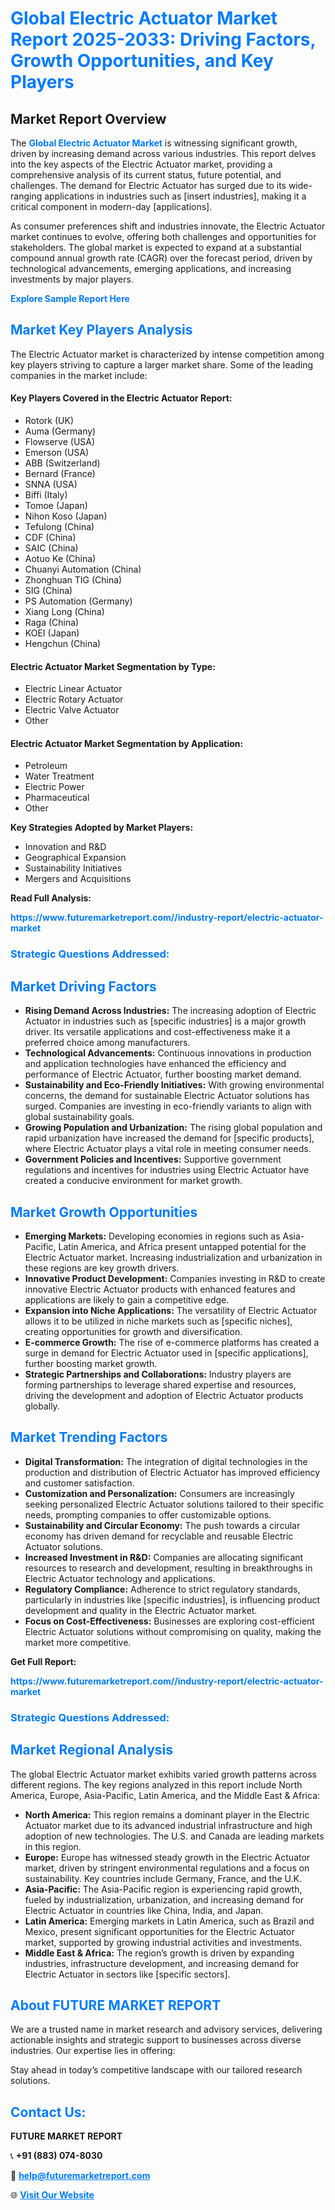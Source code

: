 <h1 style="color: #007BFF;">Global Electric Actuator Market Report 2025-2033: Driving Factors, Growth Opportunities, and Key Players</h1>

<section id="overview">
<h2>Market Report Overview</h2>
<p>The <a href="https://www.futuremarketreport.com//industry-report/electric-actuator-market" style="color: #007BFF; text-decoration: none;"><strong>Global Electric Actuator Market</strong></a> is witnessing significant growth, driven by increasing demand across various industries. This report delves into the key aspects of the Electric Actuator market, providing a comprehensive analysis of its current status, future potential, and challenges. The demand for Electric Actuator has surged due to its wide-ranging applications in industries such as [insert industries], making it a critical component in modern-day [applications].</p>
<p>As consumer preferences shift and industries innovate, the Electric Actuator market continues to evolve, offering both challenges and opportunities for stakeholders. The global market is expected to expand at a substantial compound annual growth rate (CAGR) over the forecast period, driven by technological advancements, emerging applications, and increasing investments by major players.</p>
</section>

<section id="overview">
<p><a href="https://www.futuremarketreport.com//request-sample/reportId=92838" style="color: #007BFF; text-decoration: none;"><strong>Explore Sample Report Here</strong></a></p>
</section>

<section id="key-players">
<h2 style="color: #007BFF;">Market Key Players Analysis</h2>
<p>The Electric Actuator market is characterized by intense competition among key players striving to capture a larger market share. Some of the leading companies in the market include:</p>
<h4>Key Players Covered in the Electric Actuator Report:</h4>
<ul><li>Rotork (UK)</li><li>Auma (Germany)</li><li>Flowserve (USA)</li><li>Emerson (USA)</li><li>ABB (Switzerland)</li><li>Bernard (France)</li><li>SNNA (USA)</li><li>Biffi (Italy)</li><li>Tomoe (Japan)</li><li>Nihon Koso (Japan)</li><li>Tefulong (China)</li><li>CDF (China)</li><li>SAIC (China)</li><li>Aotuo Ke (China)</li><li>Chuanyi Automation (China)</li><li>Zhonghuan TIG (China)</li><li>SIG (China)</li><li>PS Automation (Germany)</li><li>Xiang Long (China)</li><li>Raga (China)</li><li>KOEI (Japan)</li><li>Hengchun (China)</li></ul>
<h4>Electric Actuator Market Segmentation by Type:</h4>
<ul><li>Electric Linear Actuator</li><li>Electric Rotary Actuator</li><li>Electric Valve Actuator</li><li>Other</li></ul>

<h4>Electric Actuator Market Segmentation by Application:</h4>
<ul><li>Petroleum</li><li>Water Treatment</li><li>Electric Power</li><li>Pharmaceutical</li><li>Other</li></ul>
<p><strong>Key Strategies Adopted by Market Players:</strong></p>
<ul>
<li>Innovation and R&D</li>
<li>Geographical Expansion</li>
<li>Sustainability Initiatives</li>
<li>Mergers and Acquisitions</li>
</ul>
</section>

<section>
<p><strong>Read Full Analysis: </strong></p><a href="https://www.futuremarketreport.com//industry-report/electric-actuator-market" style="color: #007BFF; text-decoration: none;"><strong>https://www.futuremarketreport.com//industry-report/electric-actuator-market</strong></a>
<h3 style="color: #007BFF;">Strategic Questions Addressed:</h3>
</section>

<section id="driving-factors">
<h2 style="color: #007BFF;">Market Driving Factors</h2>
<ul>
<li><strong>Rising Demand Across Industries:</strong> The increasing adoption of Electric Actuator in industries such as [specific industries] is a major growth driver. Its versatile applications and cost-effectiveness make it a preferred choice among manufacturers.</li>
<li><strong>Technological Advancements:</strong> Continuous innovations in production and application technologies have enhanced the efficiency and performance of Electric Actuator, further boosting market demand.</li>
<li><strong>Sustainability and Eco-Friendly Initiatives:</strong> With growing environmental concerns, the demand for sustainable Electric Actuator solutions has surged. Companies are investing in eco-friendly variants to align with global sustainability goals.</li>
<li><strong>Growing Population and Urbanization:</strong> The rising global population and rapid urbanization have increased the demand for [specific products], where Electric Actuator plays a vital role in meeting consumer needs.</li>
<li><strong>Government Policies and Incentives:</strong> Supportive government regulations and incentives for industries using Electric Actuator have created a conducive environment for market growth.</li>
</ul>
</section>

<section id="growth-opportunities">
<h2 style="color: #007BFF;">Market Growth Opportunities</h2>
<ul>
<li><strong>Emerging Markets:</strong> Developing economies in regions such as Asia-Pacific, Latin America, and Africa present untapped potential for the Electric Actuator market. Increasing industrialization and urbanization in these regions are key growth drivers.</li>
<li><strong>Innovative Product Development:</strong> Companies investing in R&D to create innovative Electric Actuator products with enhanced features and applications are likely to gain a competitive edge.</li>
<li><strong>Expansion into Niche Applications:</strong> The versatility of Electric Actuator allows it to be utilized in niche markets such as [specific niches], creating opportunities for growth and diversification.</li>
<li><strong>E-commerce Growth:</strong> The rise of e-commerce platforms has created a surge in demand for Electric Actuator used in [specific applications], further boosting market growth.</li>
<li><strong>Strategic Partnerships and Collaborations:</strong> Industry players are forming partnerships to leverage shared expertise and resources, driving the development and adoption of Electric Actuator products globally.</li>
</ul>
</section>

<section id="trending-factors">
<h2 style="color: #007BFF;">Market Trending Factors</h2>
<ul>
<li><strong>Digital Transformation:</strong> The integration of digital technologies in the production and distribution of Electric Actuator has improved efficiency and customer satisfaction.</li>
<li><strong>Customization and Personalization:</strong> Consumers are increasingly seeking personalized Electric Actuator solutions tailored to their specific needs, prompting companies to offer customizable options.</li>
<li><strong>Sustainability and Circular Economy:</strong> The push towards a circular economy has driven demand for recyclable and reusable Electric Actuator solutions.</li>
<li><strong>Increased Investment in R&D:</strong> Companies are allocating significant resources to research and development, resulting in breakthroughs in Electric Actuator technology and applications.</li>
<li><strong>Regulatory Compliance:</strong> Adherence to strict regulatory standards, particularly in industries like [specific industries], is influencing product development and quality in the Electric Actuator market.</li>
<li><strong>Focus on Cost-Effectiveness:</strong> Businesses are exploring cost-efficient Electric Actuator solutions without compromising on quality, making the market more competitive.</li>
</ul>
</section>

<section>
<p><strong>Get Full Report: </strong></p><a href="https://www.futuremarketreport.com//industry-report/electric-actuator-market" style="color: #007BFF; text-decoration: none;"><strong>https://www.futuremarketreport.com//industry-report/electric-actuator-market</strong></a>
<h3 style="color: #007BFF;">Strategic Questions Addressed:</h3>
</section>


<section id="regional-analysis">
<h2 style="color: #007BFF;">Market Regional Analysis</h2>
<p>The global Electric Actuator market exhibits varied growth patterns across different regions. The key regions analyzed in this report include North America, Europe, Asia-Pacific, Latin America, and the Middle East & Africa:</p>
<ul>
<li><strong>North America:</strong> This region remains a dominant player in the Electric Actuator market due to its advanced industrial infrastructure and high adoption of new technologies. The U.S. and Canada are leading markets in this region.</li>
<li><strong>Europe:</strong> Europe has witnessed steady growth in the Electric Actuator market, driven by stringent environmental regulations and a focus on sustainability. Key countries include Germany, France, and the U.K.</li>
<li><strong>Asia-Pacific:</strong> The Asia-Pacific region is experiencing rapid growth, fueled by industrialization, urbanization, and increasing demand for Electric Actuator in countries like China, India, and Japan.</li>
<li><strong>Latin America:</strong> Emerging markets in Latin America, such as Brazil and Mexico, present significant opportunities for the Electric Actuator market, supported by growing industrial activities and investments.</li>
<li><strong>Middle East & Africa:</strong> The region’s growth is driven by expanding industries, infrastructure development, and increasing demand for Electric Actuator in sectors like [specific sectors].</li>
</ul>
</section>

<footer>
<h2 style="color: #007BFF;">About FUTURE MARKET REPORT</h2>
<p>We are a trusted name in market research and advisory services, delivering actionable insights and strategic support to businesses across diverse industries. Our expertise lies in offering:</p>

<p>Stay ahead in today’s competitive landscape with our tailored research solutions.</p>

<h2 style="color: #007BFF;">Contact Us:</h2>
<p><strong>FUTURE MARKET REPORT</strong></p>
<p>📞 <strong>+91 (883) 074-8030</strong></p>
<p>📧 <strong><a href="mailto:help@futuremarketreport.com" style="color: #007BFF;">help@futuremarketreport.com</a></strong></p>
<p>🌐 <strong><a href="https://www.futuremarketreport.com/" style="color: #007BFF;">Visit Our Website</a></strong></p>
</footer>